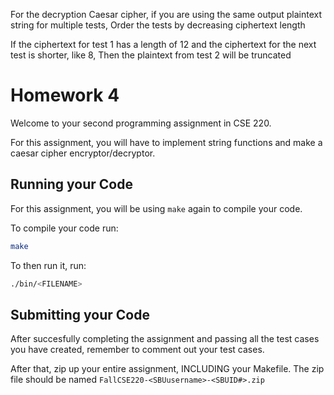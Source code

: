 For the decryption Caesar cipher, if you are using the same output plaintext string for multiple tests,
Order the tests by decreasing ciphertext length

If the ciphertext for test 1 has a length of 12 and the ciphertext for the next test is shorter, like 8,
Then the plaintext from test 2 will be truncated
















# Homework 4
Welcome to your second programming assignment in CSE 220.

For this assignment, you will have to implement string functions and make a caesar cipher encryptor/decryptor.

## Running your Code

For this assignment, you will be using `make` again to compile your code.

To compile your code run:
```bash
make
```

To then run it, run:
```bash
./bin/<FILENAME>
```


## Submitting your Code

After succesfully completing the assignment and passing all the test cases you have created, remember to comment out your test cases. 

After that, zip up your entire assignment, INCLUDING your Makefile. The zip file should be named `FallCSE220-<SBUusername>-<SBUID#>.zip` 
